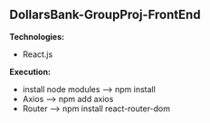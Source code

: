 ## DollarsBank-GroupProj-FrontEnd ##

**Technologies:** 
* React.js

**Execution:**
* install node modules --> npm install
* Axios --> npm add axios
* Router --> npm install react-router-dom

